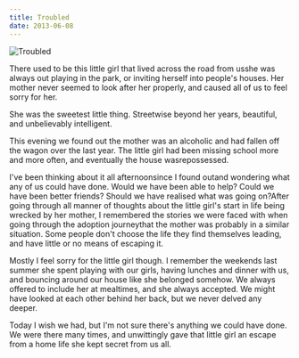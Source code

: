 ```yaml
---
title: Troubled
date: 2013-06-08
---
```


![Troubled](https://source.unsplash.com/LuQ2ex5HY3c/1600x900)

There used to be this little girl that lived across the road from usshe was always out playing in the park, or inviting herself into people's houses. Her mother never seemed to look after her properly, and caused all of us to feel sorry for her.

She was the sweetest little thing. Streetwise beyond her years, beautiful, and unbelievably intelligent.

This evening we found out the mother was an alcoholic and had fallen off the wagon over the last year. The little girl had been missing school more and more often, and eventually the house wasrepossessed.

I've been thinking about it all afternoonsince I found outand wondering what any of us could have done. Would we have been able to help? Could we have been better friends? Should we have realised what was going on?After going through all manner of thoughts about the little girl's start in life being wrecked by her mother, I remembered the stories we were faced with when going through the adoption journeythat the mother was probably in a similar situation. Some people don't choose the life they find themselves leading, and have little or no means of escaping it.

Mostly I feel sorry for the little girl though. I remember the weekends last summer she spent playing with our girls, having lunches and dinner with us, and bouncing around our house like she belonged somehow. We always offered to include her at mealtimes, and she always accepted. We might have looked at each other behind her back, but we never delved any deeper.

Today I wish we had, but I'm not sure there's anything we could have done. We were there many times, and unwittingly gave that little girl an escape from a home life she kept secret from us all.